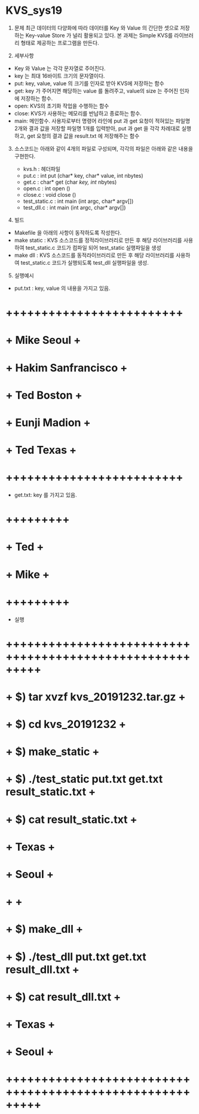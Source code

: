 # KVS_sys19

1. 문제
	최근 데이터의 다양화에 따라 데이터를 Key 와 Value 의 간단한 셋으로 저장하는 Key-value Store 가 널리 활용되고 있다. 
	본 과제는 Simple KVS를 라이브러리 형태로 제공하는 프로그램을 만든다.

2. 세부사항
 - Key 와 Value 는 각각 문자열로 주어진다. 
 - key 는 최대 16바이트 크기의 문자열이다.  
 - put: key, value, value 의 크기를 인자로 받아 KVS에 저장하는 함수 
 - get: key 가 주어지면 해당하는 value 를 돌려주고, value의 size 는 주어진 인자에 저장하는 함수. 
 - open: KVS의 초기화 작업을 수행하는 함수 
 - close: KVS가 사용하는 메모리를 반납하고 종료하는 함수. 
 - main: 메인함수. 사용자로부터 명령어 라인에 put 과 get 요청이 적혀있는 파일명 2개와 결과 값을 저장할 파일명 1개를 입력받아, put 과 get 을 각각 차례대로 실행하고, get 요청의 결과 값을 result.txt 에 저장해주는 함수 

3. 소스코드는 아래와 같이 4개의 파일로 구성되며, 각각의 파일은 아래와 같은 내용을 구현한다.
	+ kvs.h : 헤더파일 
	+ put.c : int put (char* key, char* value, int nbytes)
	+ get.c : char* get (char *key, int* nbytes)
	+ open.c : int open () 
	+ close.c : void close () 
	+ test_static.c : int main (int argc, char* argv[])
	+ test_dll.c : int main (int argc, char* argv[])

4. 빌드

 - Makefile 을 아래의 사항이 동작하도록 작성한다. 
 - make static : KVS 소스코드를 정적라이브러리로 만든 후 해당 라이브러리를 사용하여 test_static.c 코드가 컴파일 되어 test_static 실행파일을 생성 
 - make dll : KVS 소스코드를 동적라이브러리로 만든 후 해당 라이브러리를 사용하여 test_static.c 코드가 실행되도록 test_dll 실행파일을 생성. 

5. 실행예시
 - put.txt : key, value 의 내용을 가지고 있음. 

#	+++++++++++++++++++++++++
#	+ Mike Seoul 		+
#	+ Hakim Sanfrancisco 	+
#	+ Ted Boston 		+
#	+ Eunji Madion 		+
#	+ Ted Texas		+
#	+++++++++++++++++++++++++

 - get.txt: key 를 가지고 있음.

#	+++++++++
#	+ Ted 	+
#	+ Mike	+
#	+++++++++

 - 실행

#	+++++++++++++++++++++++++++++++++++++++++++++++++++++++++
#	+ $) tar xvzf kvs_20191232.tar.gz 			+
#	+ $) cd kvs_20191232 					+
#	+ $) make_static 					+
#	+ $) ./test_static put.txt get.txt result_static.txt 	+
#	+ $) cat result_static.txt 				+
#	+ Texas 						+
#	+ Seoul 						+
#	+							+
#	+ $) make_dll						+
#	+ $) ./test_dll put.txt get.txt result_dll.txt 		+
#	+ $) cat result_dll.txt 				+	
#	+ Texas 						+
#	+ Seoul 						+
#	+++++++++++++++++++++++++++++++++++++++++++++++++++++++++


